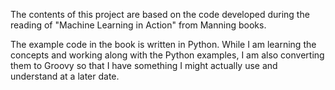 The contents of this project are based on the code developed during the reading of "Machine Learning in Action" from Manning books.

The example code in the book is written in Python. While I am learning the concepts and working along with the Python examples, I am also converting them to Groovy so that I have something I might actually use and understand at a later date.